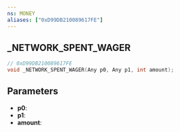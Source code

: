 ```yaml
---
ns: MONEY
aliases: ["0xD99DB210089617FE"]
---
```

## _NETWORK_SPENT_WAGER

```c
// 0xD99DB210089617FE
void _NETWORK_SPENT_WAGER(Any p0, Any p1, int amount);
```


## Parameters
* **p0**: 
* **p1**: 
* **amount**: 

